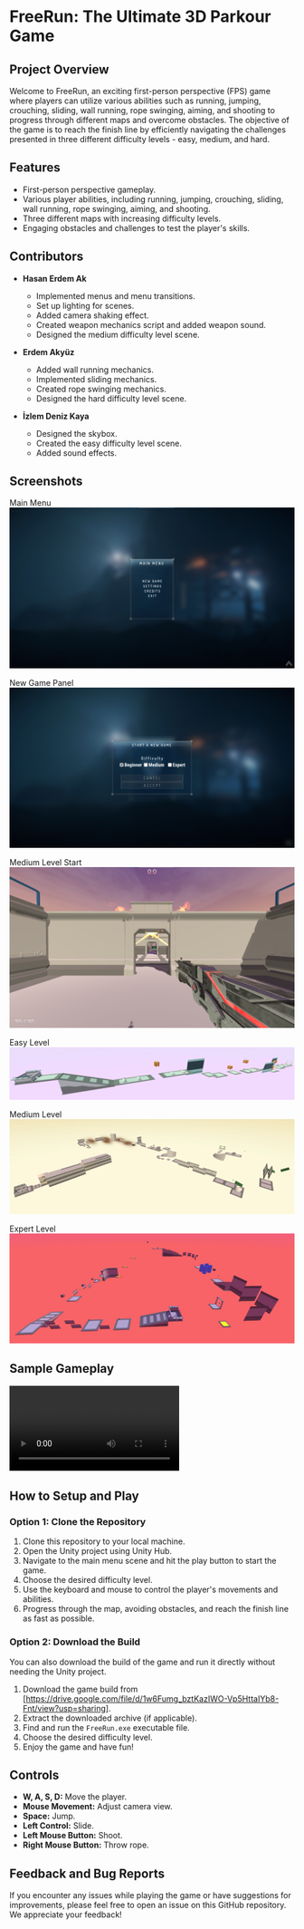 # FreeRun: The Ultimate 3D Parkour Game

## Project Overview

Welcome to FreeRun, an exciting first-person perspective (FPS) game where players can utilize various abilities such as running, jumping, crouching, sliding, wall running, rope swinging, aiming, and shooting to progress through different maps and overcome obstacles. The objective of the game is to reach the finish line by efficiently navigating the challenges presented in three different difficulty levels - easy, medium, and hard.

## Features

- First-person perspective gameplay.
- Various player abilities, including running, jumping, crouching, sliding, wall running, rope swinging, aiming, and shooting.
- Three different maps with increasing difficulty levels.
- Engaging obstacles and challenges to test the player's skills.

## Contributors

- **Hasan Erdem Ak**
  - Implemented menus and menu transitions.
  - Set up lighting for scenes.
  - Added camera shaking effect.
  - Created weapon mechanics script and added weapon sound.
  - Designed the medium difficulty level scene.

- **Erdem Akyüz**
  - Added wall running mechanics.
  - Implemented sliding mechanics.
  - Created rope swinging mechanics.
  - Designed the hard difficulty level scene.

- **İzlem Deniz Kaya**
  - Designed the skybox.
  - Created the easy difficulty level scene.
  - Added sound effects.

## Screenshots

Main Menu
![Screenshot 1](screenshots/screenshot_MainMenu.png)

New Game Panel
![Screenshot 2](screenshots/screenshot_NewGamePanel.png)

Medium Level Start
![Screenshot 3](screenshots/screenshot_MediumSceneStart.png)

Easy Level
![Screenshot 4](screenshots/screenshot_EasyLevel.png)

Medium Level
![Screenshot 5](screenshots/screenshot_MediumLevel.png)

Expert Level
![Screenshot 6](screenshots/screenshot_HardLevel.png)

## Sample Gameplay

![Gameplay](Sample%20Gameplay.mp4)

## How to Setup and Play

### Option 1: Clone the Repository

1. Clone this repository to your local machine.
2. Open the Unity project using Unity Hub.
3. Navigate to the main menu scene and hit the play button to start the game.
4. Choose the desired difficulty level.
5. Use the keyboard and mouse to control the player's movements and abilities.
6. Progress through the map, avoiding obstacles, and reach the finish line as fast as possible.

### Option 2: Download the Build

You can also download the build of the game and run it directly without needing the Unity project.

1. Download the game build from [https://drive.google.com/file/d/1w6Fumg_bztKazIWO-Vp5HttaIYb8-Fnt/view?usp=sharing].
2. Extract the downloaded archive (if applicable).
3. Find and run the `FreeRun.exe` executable file.
4. Choose the desired difficulty level.
5. Enjoy the game and have fun!

## Controls

- **W, A, S, D:** Move the player.
- **Mouse Movement:** Adjust camera view.
- **Space:** Jump.
- **Left Control:** Slide.
- **Left Mouse Button:** Shoot.
- **Right Mouse Button:** Throw rope.

## Feedback and Bug Reports

If you encounter any issues while playing the game or have suggestions for improvements, please feel free to open an issue on this GitHub repository. We appreciate your feedback!